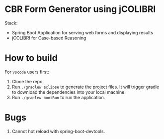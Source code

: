 # CBR Form Generator using jCOLIBRI
Stack:
- Spring Boot Application for serving web forms and displaying results
- jCOLIBRI for Case-based Reasoning

# How to build
For `vscode` users first:
1. Clone the repo
2. Run `./gradlew eclipse` to generate the project files. It will trigger gradle to download the dependencies into your local machine.
3. Run `./gradlew bootRun` to run the application.

# Bugs
1. Cannot hot reload with spring-boot-devtools.